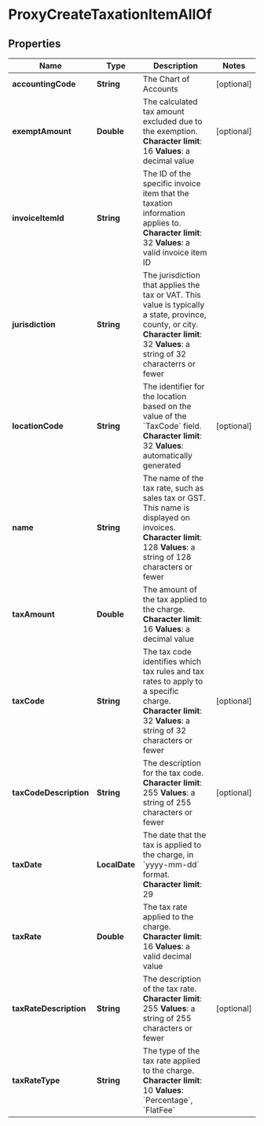 

# ProxyCreateTaxationItemAllOf


## Properties

| Name | Type | Description | Notes |
|------------ | ------------- | ------------- | -------------|
|**accountingCode** | **String** |  The Chart of Accounts  |  [optional] |
|**exemptAmount** | **Double** |  The calculated tax amount excluded due to the exemption. **Character limit**: 16 **Values**: a decimal value  |  [optional] |
|**invoiceItemId** | **String** |  The ID of the specific invoice item that the taxation information applies to. **Character limit**: 32 **Values**: a valid invoice item ID  |  |
|**jurisdiction** | **String** |  The jurisdiction that applies the tax or VAT. This value is typically a state, province, county, or city. **Character limit**: 32 **Values**: a string of 32 characterrs or fewer  |  |
|**locationCode** | **String** |  The identifier for the location based on the value of the &#x60;TaxCode&#x60; field. **Character limit**: 32 **Values**: automatically generated  |  [optional] |
|**name** | **String** |  The name of the tax rate, such as sales tax or GST. This name is displayed on invoices. **Character limit**: 128 **Values**: a string of 128 characters or fewer  |  |
|**taxAmount** | **Double** |  The amount of the tax applied to the charge. **Character limit**: 16 **Values**: a decimal value  |  |
|**taxCode** | **String** |  The tax code identifies which tax rules and tax rates to apply to a specific charge. **Character limit**: 32 **Values**: a string of 32 characters or fewer  |  [optional] |
|**taxCodeDescription** | **String** |  The description for the tax code. **Character limit**: 255 **Values**: a string of 255 characters or fewer  |  [optional] |
|**taxDate** | **LocalDate** |  The date that the tax is applied to the charge, in &#x60;yyyy-mm-dd&#x60; format. **Character limit**: 29  |  |
|**taxRate** | **Double** |  The tax rate applied to the charge. **Character limit**: 16 **Values**: a valid decimal value  |  |
|**taxRateDescription** | **String** |  The description of the tax rate. **Character limit**: 255 **Values**: a string of 255 characters or fewer  |  [optional] |
|**taxRateType** | **String** |  The type of the tax rate applied to the charge. **Character limit**: 10 **Values**: &#x60;Percentage&#x60;, &#x60;FlatFee&#x60;  |  |



